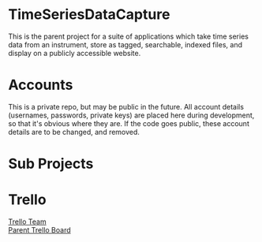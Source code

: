 # TimeSeriesDataCapture
This is the parent project for a suite of applications which take time series data from an instrument, store as tagged, searchable, indexed files, and display on a publicly accessible website.

# Accounts
This is a private repo, but may be public in the future.
All account details (usernames, passwords, private keys) are placed here during development, so that it's obvious where they are. If the code goes public, these account details are to be changed, and removed.

# Sub Projects
<List of Sub Projects goes here>
  
# Trello
[Trello Team](https://trello.com/timeseriesdatacapture)   
[Parent Trello Board](https://trello.com/b/0pc2DUBy/overview)

